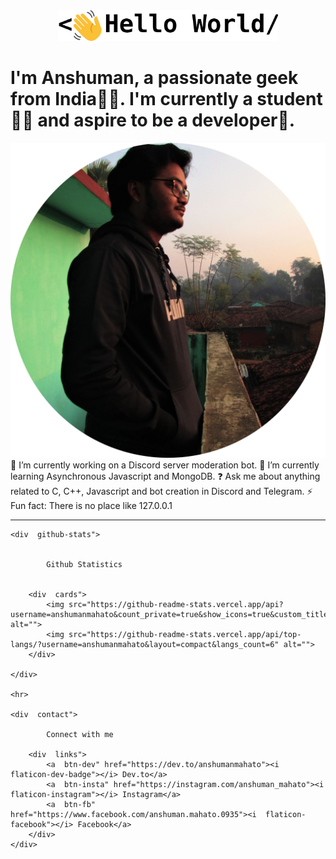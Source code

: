 <center>
<img src="./assets/svg/logoAsset 1.svg" width="70%">
</center>

<div>
 
# I'm Anshuman, a passionate geek from India👨‍💻. I'm currently a student👨‍🎓 and aspire to be a developer🚀.
 
</div>

<div>
<div>
<img src="./assets/img/profile.jpg" alt="">
</div>
<div>
🔭 I’m currently working on a Discord server moderation bot. 
🌱 I’m currently learning Asynchronous Javascript and MongoDB.
❓ Ask me about anything related to C, C++, Javascript and bot creation in Discord and Telegram. 
⚡ Fun fact: There is no place like 127.0.0.1 
</div>
</div>

<hr>

    <div  github-stats">

         
            Github Statistics
         

        <div  cards">
            <img src="https://github-readme-stats.vercel.app/api?username=anshumanmahato&count_private=true&show_icons=true&custom_title=Contributions" alt="">
            <img src="https://github-readme-stats.vercel.app/api/top-langs/?username=anshumanmahato&layout=compact&langs_count=6" alt="">
        </div>

    </div>

    <hr>

    <div  contact">
         
            Connect with me
         
        <div  links">
            <a  btn-dev" href="https://dev.to/anshumanmahato"><i  flaticon-dev-badge"></i> Dev.to</a>
            <a  btn-insta" href="https://instagram.com/anshuman_mahato"><i  flaticon-instagram"></i> Instagram</a>
            <a  btn-fb" href="https://www.facebook.com/anshuman.mahato.0935"><i  flaticon-facebook"></i> Facebook</a>
        </div>
    </div>
